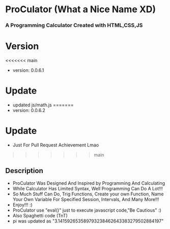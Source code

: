 # ProCulator (What a Nice Name XD)
### A Programming Calculator Created with HTML,CSS,JS

###
###
###

# Version
<<<<<<< main
- version: 0.0.6.1

# Update
- updated js/math.js
=======
- version: 0.0.6.2

# Update
- Just For Pull Request Achievement Lmao
>>>>>>> main

## Description
- ProCulator Was Designed And Inspired by Programming And Calculating
- While Calculator Has Limited Syntax, Well Programming Can Do A Lot!!!
- So Much Stuff Can Do, Trig Functions, Create your own Function, Name Your Own Variable For Specified Session, Intervals, And Many More!!!
- Enjoy!!! :)
- ProCulator use "eval()" just to execute javascript code,"Be Cautious" :)
- Also Spaghetti code (TnT)
- pi was updated as "3.141592653589793238462643383279502884197"

